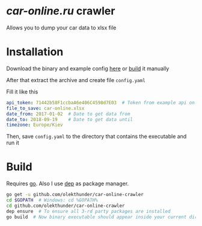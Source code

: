 # *car-online.ru* crawler

Allows you to dump your car data to xlsx file

# Installation

Download the binary and example config [here](/releases/latest) or
[build](https://github.com/olekthunder/car-online-crawler#build) it manually

After that extract the archive and create file `config.yaml`

Fill it like this
```yaml
api_token: 71442b58F1ccbaA6e406C4598d7E03  # Token from example api on car-online.ru
file_to_save: car-online.xlsx
date_from: 2017-01-02  # Date to get data from
date_to: 2018-09-19    # Date to get data until
timezone: Europe/Kiev

```
Then, save `config.yaml` to the directory that contains the executable and run it

# Build

Requires [go](https://golang.org/doc/install). Also I use [dep](https://golang.github.io/dep/docs/installation.html) as
package manager.

```bash
go get -u github.com/olekthunder/car-online-crawler
cd $GOPATH  # Windows: cd %GOPATH%
cd github.com/olekthunder/car-online-crawler
dep ensure  # To ensure all 3-rd party packages are installed
go build  # Now binary executable should appear inside your current directory
```
